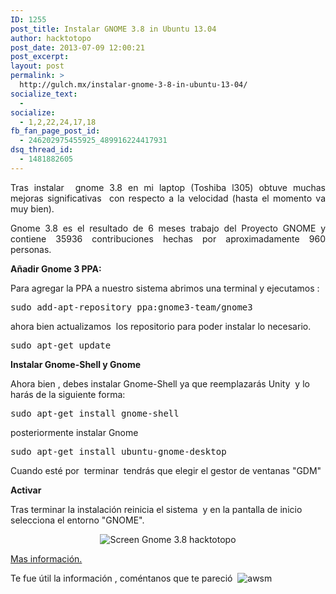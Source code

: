 ```yaml
---
ID: 1255
post_title: Instalar GNOME 3.8 in Ubuntu 13.04
author: hacktotopo
post_date: 2013-07-09 12:00:21
post_excerpt:
layout: post
permalink: >
  http://gulch.mx/instalar-gnome-3-8-in-ubuntu-13-04/
socialize_text:
  - 
socialize:
  - 1,2,22,24,17,18
fb_fan_page_post_id:
  - 246202975455925_489916224417931
dsq_thread_id:
  - 1481882605
---
```

<p style="text-align: justify;">Tras instalar  gnome 3.8 en mi laptop (Toshiba l305) obtuve muchas mejoras significativas  con respecto a la velocidad (hasta el momento va muy bien).</p>
<p style="text-align: justify;">Gnome 3.8 es el resultado de 6 meses trabajo del Proyecto GNOME y contiene 35936 contribuciones hechas por aproximadamente 960 personas.</p>
<p style="text-align: justify;"><strong>Añadir Gnome 3 PPA:</strong></p>
<p style="text-align: justify;">Para agregar la PPA a nuestro sistema abrimos una terminal y ejecutamos :</p>

<pre class="lang:default decode:true">sudo add-apt-repository ppa:gnome3-team/gnome3</pre>
ahora bien actualizamos  los repositorio para poder instalar lo necesario.
<pre class="lang:default decode:true">sudo apt-get update</pre>
<strong>Instalar Gnome-Shell y Gnome</strong>

Ahora bien , debes instalar Gnome-Shell ya que reemplazarás Unity  y lo harás de la siguiente forma:
<pre class="lang:default decode:true">sudo apt-get install gnome-shell</pre>
posteriormente instalar Gnome
<pre class="lang:default decode:true">sudo apt-get install ubuntu-gnome-desktop</pre>
Cuando esté por  terminar  tendrás que elegir el gestor de ventanas "GDM"

<b>Activar</b>

Tras terminar la instalación reinicia el sistema  y en la pantalla de inicio selecciona el entorno "GNOME".
<p style="text-align: center;"><img class="aligncenter  wp-image-1258" alt="Screen Gnome 3.8 hacktotopo" src="http://gulch.mx/wp-content/uploads/2013/07/subir-700x437.jpeg" /></p>
<a href="https://help.gnome.org/misc/release-notes/3.8/">Mas información.</a>

Te fue útil la información , coméntanos que te pareció  <img class=" wp-image-1198 alignnone" alt="awsm" src="http://gulch.mx/wp-content/uploads/2013/06/awesome.png" />